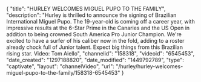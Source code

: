 {
    "title": "HURLEY WELCOMES MIGUEL PUPO TO THE FAMILY",
    "description": "Hurley is thrilled to announce the signing of Brazilian International Miguel Pupo. The 19-year-old is coming off a career year, with impressive results at the 6-Star Prime in the Canaries and the US Open in addition to being crowned South America Pro Junior Champion. We're excited to have a surfer of his caliber now in the fold, adding to a roster already chock full of Junior talent. Expect big things from this Brazilian rising star. Video: Tom Aiello",
    "channelid": "158318",
    "videoid": "6545453",
    "date_created": "1297188820",
    "date_modified": "1449792789",
    "type": "captivate",
    "layout": "channelVideo",
    "url": "\/hurley\/hurley-welcomes-miguel-pupo-to-the-family\/158318-6545453"
}